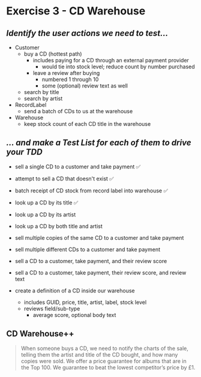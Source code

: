 # Exercise 3 - CD Warehouse

## _Identify the user actions we need to test..._

- Customer
  - buy a CD (hottest path)
    - includes paying for a CD through an external payment provider
      - would tie into stock level; reduce count by number purchased
    - leave a review after buying
      - numbered 1 through 10
      - some (optional) review text as well
  - search by title
  - search by artist
- RecordLabel
  - send a batch of CDs to us at the warehouse
- Warehouse
  - keep stock count of each CD title in the warehouse

## _... and make a Test List for each of them to drive your TDD_

- sell a single CD to a customer and take payment ✅
- attempt to sell a CD that doesn't exist ✅
- batch receipt of CD stock from record label into warehouse ✅
- look up a CD by its title ✅

- look up a CD by its artist
- look up a CD by both title and artist
- sell multiple copies of the same CD to a customer and take payment
- sell multiple different CDs to a customer and take payment
- sell a CD to a customer, take payment, and their review score
- sell a CD to a customer, take payment, their review score, and review text

- create a definition of a CD inside our warehouse
  - includes GUID, price, title, artist, label, stock level
  - reviews field/sub-type
    - average score, optional body text

## CD Warehouse++

> When someone buys a CD, we need to notify the charts of the sale, telling them the artist and title of the CD bought, and how many copies were sold.
> We offer a price guarantee for albums that are in the Top 100. We guarantee to beat the lowest competitor’s price by £1.
